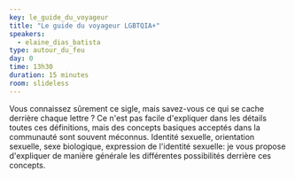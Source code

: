 ```yaml
---
key: le_guide_du_voyageur
title: "Le guide du voyageur LGBTQIA+"
speakers:
  - elaine_dias_batista
type: autour_du_feu
day: 0
time: 13h30
duration: 15 minutes
room: slideless
---
```


Vous connaissez sûrement ce sigle, mais savez-vous ce qui se cache derrière chaque lettre ? Ce n'est pas facile d'expliquer dans les détails toutes ces définitions, mais des concepts basiques acceptés dans la communauté sont souvent méconnus. Identité sexuelle, orientation sexuelle, sexe biologique, expression de l'identité sexuelle: je vous propose d'expliquer de manière générale les différentes possibilités derrière ces concepts.